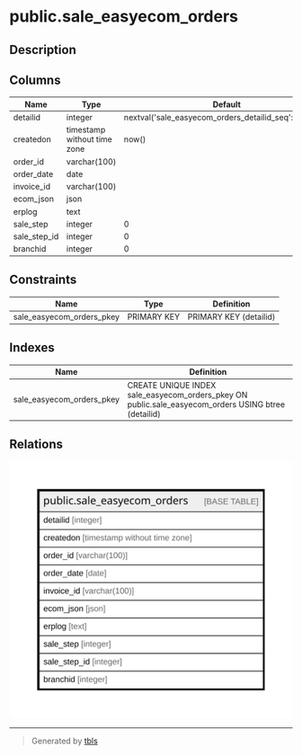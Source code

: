 # public.sale_easyecom_orders

## Description

## Columns

| Name | Type | Default | Nullable | Children | Parents | Comment |
| ---- | ---- | ------- | -------- | -------- | ------- | ------- |
| detailid | integer | nextval('sale_easyecom_orders_detailid_seq'::regclass) | false |  |  |  |
| createdon | timestamp without time zone | now() | true |  |  |  |
| order_id | varchar(100) |  | true |  |  |  |
| order_date | date |  | true |  |  |  |
| invoice_id | varchar(100) |  | true |  |  |  |
| ecom_json | json |  | true |  |  |  |
| erplog | text |  | true |  |  |  |
| sale_step | integer | 0 | true |  |  |  |
| sale_step_id | integer | 0 | true |  |  |  |
| branchid | integer | 0 | true |  |  |  |

## Constraints

| Name | Type | Definition |
| ---- | ---- | ---------- |
| sale_easyecom_orders_pkey | PRIMARY KEY | PRIMARY KEY (detailid) |

## Indexes

| Name | Definition |
| ---- | ---------- |
| sale_easyecom_orders_pkey | CREATE UNIQUE INDEX sale_easyecom_orders_pkey ON public.sale_easyecom_orders USING btree (detailid) |

## Relations

![er](public.sale_easyecom_orders.svg)

---

> Generated by [tbls](https://github.com/k1LoW/tbls)
